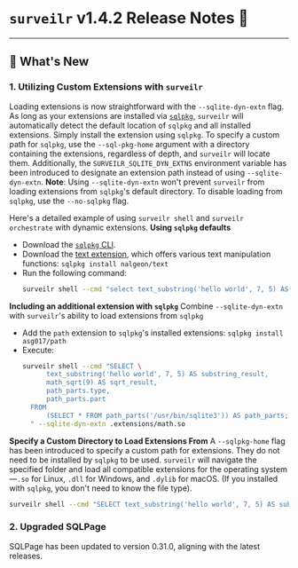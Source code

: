 # `surveilr` v1.4.2 Release Notes 🎉

---

## 🚀 What's New

### 1. Utilizing Custom Extensions with **`surveilr`**
Loading extensions is now straightforward with the `--sqlite-dyn-extn` flag. As long as your extensions are installed via [`sqlpkg`](https://sqlpkg.org/), `surveilr` will automatically detect the default location of `sqlpkg` and all installed extensions. Simply install the extension using `sqlpkg`. To specify a custom path for `sqlpkg`, use the `--sql-pkg-home` argument with a directory containing the extensions, regardless of depth, and `surveilr` will locate them. Additionally, the `SURVEILR_SQLITE_DYN_EXTNS` environment variable has been introduced to designate an extension path instead of using `--sqlite-dyn-extn`.
**Note**: Using `--sqlite-dyn-extn` won't prevent `surveilr` from loading extensions from `sqlpkg`'s default directory. To disable loading from `sqlpkg`, use the `--no-sqlpkg` flag.

Here's a detailed example of using `surveilr shell` and `surveilr orchestrate` with dynamic extensions.
**Using `sqlpkg` defaults**
- Download the [`sqlpkg` CLI](https://github.com/nalgeon/sqlpkg-cli?tab=readme-ov-file#download-and-install-preferred-method).
- Download the [text extension](https://sqlpkg.org/?q=text), which offers various text manipulation functions: `sqlpkg install nalgeon/text`
- Run the following command:
  ```bash
  surveilr shell --cmd "select text_substring('hello world', 7, 5) AS result" # surveilr loads all extensions from the .sqlpkg default directory
  ```

**Including an additional extension with `sqlpkg`**
Combine `--sqlite-dyn-extn` with `surveilr`'s ability to load extensions from `sqlpkg`
- Add the `path` extension to `sqlpkg`'s installed extensions: `sqlpkg install asg017/path`
- Execute:
  ```bash
  surveilr shell --cmd "SELECT \
        text_substring('hello world', 7, 5) AS substring_result,
        math_sqrt(9) AS sqrt_result,
        path_parts.type,
        path_parts.part 
    FROM 
        (SELECT * FROM path_parts('/usr/bin/sqlite3')) AS path_parts;
    " --sqlite-dyn-extn .extensions/math.so
  ```

**Specify a Custom Directory to Load Extensions From**
A `--sqlpkg-home` flag has been introduced to specify a custom path for extensions. They do not need to be installed by `sqlpkg` to be used. `surveilr` will navigate the specified folder and load all compatible extensions for the operating system—`.so` for Linux, `.dll` for Windows, and `.dylib` for macOS. (If you installed with `sqlpkg`, you don't need to know the file type).
```bash
surveilr shell --cmd "SELECT text_substring('hello world', 7, 5) AS substring_result, math_sqrt(9) AS sqrt_result" --sqlpkg-home ./src/resource_serde/src/functions/extensions/
```

### 2. Upgraded SQLPage
SQLPage has been updated to version 0.31.0, aligning with the latest releases.